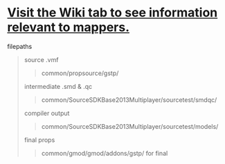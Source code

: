 # [Visit the Wiki tab to see information relevant to mappers.](https://github.com/mbqwertyaaa/gstp/wiki)

filepaths
> source .vmf 
> > common/propsource/gstp/
> 
> intermediate .smd & .qc
> > common/SourceSDKBase2013Multiplayer/sourcetest/smdqc/
> 
> compiler output
> >common/SourceSDKBase2013Multiplayer/sourcetest/models/
> 
> final props 
> > common/gmod/gmod/addons/gstp/ for final  
